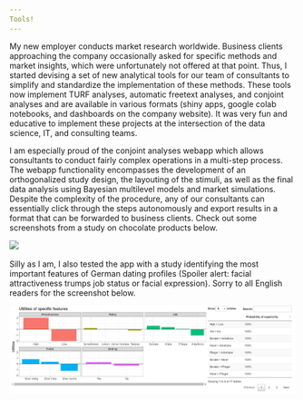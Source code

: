 ```yaml
---
Tools!
---
```

My new employer conducts market research worldwide. Business clients approaching the company occasionally asked for specific methods and market insights, which were unfortunately not offered at that point. Thus, I started devising a set of new analytical tools for our team of consultants to simplify and standardize the implementation of these methods. These tools now implement TURF analyses, automatic freetext analyses, and conjoint analyses and are available in various formats (shiny apps, google colab notebooks, and dashboards on the company website). It was very fun and educative to implement these projects at the intersection of the data science, IT, and consulting teams.

I am especially proud of the conjoint analyses webapp which allows consultants to conduct fairly complex operations in a multi-step process. The webapp functionality encompasses the development of an orthogonalized study design, the layouting of the stimuli, as well as the final data analysis using Bayesian multilevel models and market simulations. Despite the complexity of the procedure, any of our consultants can essentially click through the steps autonomously and export results in a format that can be forwarded to business clients. Check out some screenshots from a study on chocolate products below. 

<img src="{assets/blog_images/chocolate.PNG">

Silly as I am, I also tested the app with a study identifying the most important features of German dating profiles (Spoiler alert: facial attractiveness trumps job status or facial expression). Sorry to all English readers for the screenshot below.


<img src="assets/blog_images/attractiveness.PNG">
